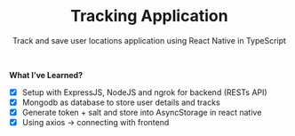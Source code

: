 <br />

<p align="center">
  <h1 align="center">Tracking Application</h1>

  <p align="center">
    Track and save user locations application using React Native in TypeScript
    <br />
    </p>
</p>

<!-- ABOUT THE PROJECT -->

<br/>

**What I’ve Learned?**

- [x] Setup with ExpressJS, NodeJS and ngrok for backend (RESTs API)
- [x] Mongodb as database to store user details and tracks
- [x] Generate token + salt and store into AsyncStorage in react native
- [x] Using axios -> connecting with frontend
